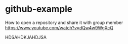 # github-example
How to open a repository and share it with group member
https://www.youtube.com/watch?v=dQw4w9WgXcQ


HDSAHDKJAHDJSA
